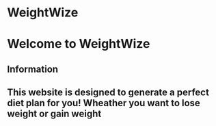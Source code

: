 # WeightWize
# Welcome to WeightWize 

## Information 
## This website is designed to generate a perfect diet plan for you! Wheather you want to lose weight or gain weight
